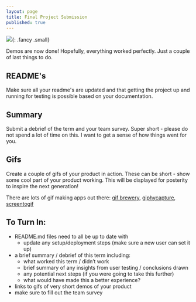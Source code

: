 ```yaml
---
layout: page
title: Final Project Submission
published: true
---
```


![](https://media.giphy.com/media/BQAk13taTaKYw/giphy.gif){: .fancy .small}


Demos are now done!  Hopefully, everything worked perfectly.  Just a couple of last things to do.  

## README's
Make sure all your readme's are updated and that getting the project up and running for testing is possible based on your documentation.  

## Summary
Submit a debrief of the term and your team survey.  Super short - please do not spend a lot of time on this. I want to get a sense of how things went for you.

## Gifs
Create a couple of gifs of your product in action. These can be short - show some cool part of your product working. This will be displayed for posterity to inspire the next generation!

There are lots of gif making apps out there: [gif brewery](https://gfycat.com/gifbrewery), [giphycapture](https://giphy.com/apps/giphycapture), [screentogif](http://www.screentogif.com/)


## To Turn In:

* README.md files need to all be up to date with
  * update any setup/deployment steps (make sure a new user can set it up)
* a brief summary / debrief of this term including:
  * what worked this term / didn’t work
  * brief summary of any insights from user testing / conclusions drawn
  * any potential next steps (if you were going to take this further)
  * what would have made this a better experience?
* links to gifs of very short demos of your product
* make sure to fill out the team survey
